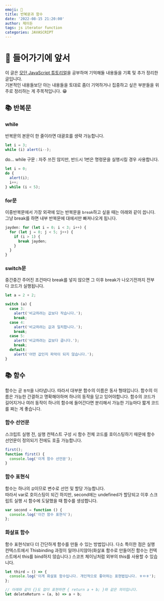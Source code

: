 ```yaml
---
emoji: 🍊
title: 반복문과 함수
date: '2022-08-15 21:20:00'
author: 제이든
tags: js iterator function
categories: JAVASCRIPT
---
```


# 🍍 들어가기에 앞서

이 글은 [모던 JavaScript 튜토리얼](https://ko.javascript.info/)을 공부하며 기억해둘 내용들을 기록 및 추가 정리한 글입니다.<br/>
기본적인 내용들보단 아는 내용들을 토대로 좀더 기억하거나 집중하고 싶은 부분들을 위주로 정리하는 게 주목적입니다. 😁

## 📚 반복문

### while

반복문의 본문이 한 줄이라면 대괄호를 생략 가능합니다.

```js
let i = 3;
while (i) alert(i--);
```

do... while 구문 : 자주 쓰진 않지만, 반드시 1번은 명령문을 실행시킬 경우 사용합니다.

```js
let i = 0;
do {
  alert(i);
  i++;
} while (i < 5);
```

### for문

이중반복문에서 가장 외곽에 있는 반복문을 `break`하고 싶을 때는 아래와 같이 씁니다.<br/>
그냥 break를 하면 내부 반복문에 대에서만 빠져나오게 됩니다.

```js
jayden: for (let i = 0; i < 3; i++) {
  for (let j = 0; j < 5; j++) {
    if (i > 1) {
      break jayden;
    }
  }
}
```

### switch문

중간중간 주어진 조건마다 break를 넣지 않으면 그 이후 break가 나오기전까지 전부 다 코드가 실행됩니다.

```js
let a = 2 + 2;

switch (a) {
  case 3:
    alert('비교하려는 값보다 작습니다.');
    break;
  case 4:
    alert('비교하려는 값과 일치합니다.');
    break;
  case 5:
    alert('비교하려는 값보다 큽니다.');
    break;
  default:
    alert('어떤 값인지 파악이 되지 않습니다.');
}
```

## 📚 함수

함수는 곧 `동작`을 나타냅니다. 따라서 대부분 함수의 이름은 동사 형태입니다. 함수의 이름은 가능한 간결하고 명확해야하며 하나의 동작을 담고 있어야합니다.
함수의 코드가 길어지거나 여러 동작이 하나의 함수에 들어간다면 분리해서 가능한 기능마다 짧게 코드를 짜는 게 좋습니다.

### 함수 선언문

스크립트 실행 전, 실행 컨텍스트 구성 시 함수 전체 코드를 호이스팅하기 때문에 함수 선언문이 정의되기 전에도 호출 가능합니다.

```js
first();
function first() {
  console.log('이게 함수 선언문');
}
```

### 함수 표현식

함수는 하나의 `값`이므로 변수로 선언 및 할당 가능합니다.<br/>
따라서 var로 호이스팅이 되긴 하지만, second에는 undefined가 할당되고 이후 스크립트 실행 시 함수에 도달했을 때 함수를 생성합니다.

```js
var second = function () {
  console.log('이건 함수 표현식');
};
```

### 화살표 함수

함수 표현식보다 더 간단하게 함수를 만들 수 있는 방법입니다. 다소 특이한 점은 실행 컨텍스트에서 Thisbinding 과정이 일어나지않아(화살표 함수로 만들어진 함수는 컨텍스트에서 this를 bind하지 않습니다.) 스코프 체이닝처럼 외부의 this를 사용할 수 있습니다.

```js
let third = () => {
  console.log('이게 화살표 함수입니다. 개인적으로 좋아하는 표현법입니다. ㅎㅁㅎ');
};

// 아래와 같이 {}도 없이 표현하면 { return a + b; }와 같은 의미입니다.
let deleteReturn = (a, b) => a + b;
```

```toc

```
